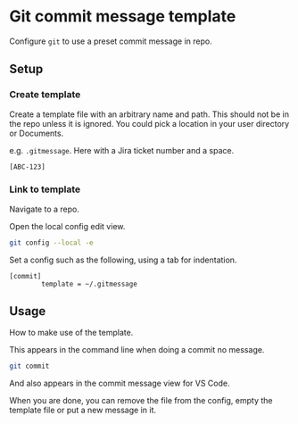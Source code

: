 # Git commit message template

Configure `git` to use a preset commit message in repo.

## Setup

### Create template

Create a template file with an arbitrary name and path. This should not be in the repo unless it is ignored. You could pick a location in your user directory or Documents.

e.g. `.gitmessage`. Here with a Jira ticket number and a space.

```sh
[ABC-123] 
```

### Link to template

Navigate to a repo.

Open the local config edit view.

```sh
git config --local -e
```

Set a config such as the following, using a tab for indentation.

```
[commit]
		template = ~/.gitmessage
```

## Usage

How to make use of the template.

This appears in the command line when doing a commit no message.

```sh
git commit
```

And also appears in the commit message view for VS Code.

When you are done, you can remove the file from the config, empty the template file or put a new message in it.
